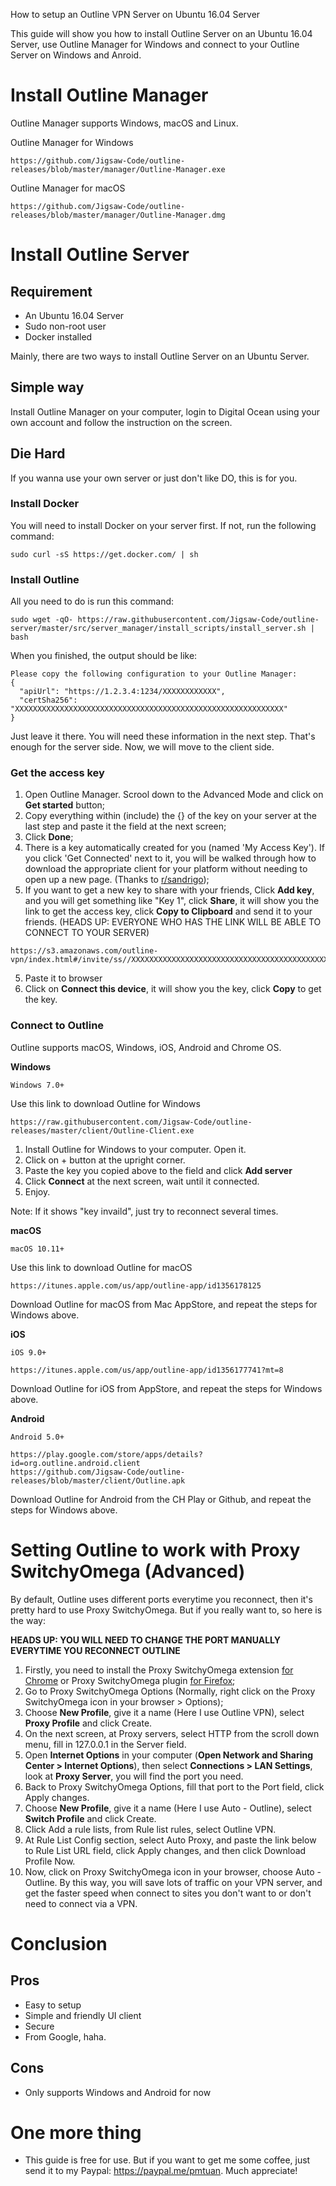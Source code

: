 How to setup an Outline VPN Server on Ubuntu 16.04 Server

This guide will show you how to install Outline Server on an Ubuntu 16.04 Server, use Outline Manager for Windows and connect to your Outline Server on Windows and Anroid.

# Install Outline Manager

Outline Manager supports Windows, macOS and Linux.

Outline Manager for Windows
~~~~
https://github.com/Jigsaw-Code/outline-releases/blob/master/manager/Outline-Manager.exe
~~~~

Outline Manager for macOS
~~~~
https://github.com/Jigsaw-Code/outline-releases/blob/master/manager/Outline-Manager.dmg
~~~~

# Install Outline Server

## Requirement
* An Ubuntu 16.04 Server
* Sudo non-root user
* Docker installed

Mainly, there are two ways to install Outline Server on an Ubuntu Server.

## Simple way

Install Outline Manager on your computer, login to Digital Ocean using your own account and follow the instruction on the screen.

## Die Hard

If you wanna use your own server or just don't like DO, this is for you.

### Install Docker

You will need to install Docker on your server first. If not, run the following command:

~~~~
sudo curl -sS https://get.docker.com/ | sh
~~~~

### Install Outline

All you need to do is run this command:

~~~~
sudo wget -qO- https://raw.githubusercontent.com/Jigsaw-Code/outline-server/master/src/server_manager/install_scripts/install_server.sh | bash
~~~~

When you finished, the output should be like:

~~~~
Please copy the following configuration to your Outline Manager:
{ 
  "apiUrl": "https://1.2.3.4:1234/XXXXXXXXXXXX", 
  "certSha256": "XXXXXXXXXXXXXXXXXXXXXXXXXXXXXXXXXXXXXXXXXXXXXXXXXXXXXXXXXXXX" 
}
~~~~

Just leave it there. You will need these information in the next step. That's enough for the server side. Now, we will move to the client side.

### Get the access key

1. Open Outline Manager. Scrool down to the Advanced Mode and click on **Get started** button;
2. Copy everything within (include) the {}  of the key on your server at the last step and paste it the field at the next screen;
3. Click **Done**;
4. There is a key automatically created for you (named 'My Access Key'). If you click 'Get Connected' next to it, you will be walked through how to download the appropriate client for your platform without needing to open up a new page. (Thanks to [r/sandrigo](https://www.reddit.com/user/sandrigo));
5. If you want to get a new key to share with your friends, Click **Add key**, and you will get something like "Key 1", click **Share**, it will show you the link to get the access key, click **Copy to Clipboard** and send it to your friends. (HEADS UP: EVERYONE WHO HAS THE LINK WILL BE ABLE TO CONNECT TO YOUR SERVER)

~~~~
https://s3.amazonaws.com/outline-vpn/index.html#/invite/ss//XXXXXXXXXXXXXXXXXXXXXXXXXXXXXXXXXXXXXXXXXXXXXXXXXX
~~~~

5. Paste it to browser
6. Click on **Connect this device**, it will show you the key, click **Copy** to get the key.

### Connect to Outline

Outline supports macOS, Windows, iOS, Android and Chrome OS.

**Windows**

~~~~
Windows 7.0+
~~~~

Use this link to download Outline for Windows
~~~~
https://raw.githubusercontent.com/Jigsaw-Code/outline-releases/master/client/Outline-Client.exe
~~~~

1. Install Outline for Windows to your computer. Open it.
2. Click on + button at the upright corner.
3. Paste the key you copied above to the field and click **Add server**
4. Click **Connect** at the next screen, wait until it connected.
5. Enjoy.

Note: If it shows "key invaild", just try to reconnect several times.

**macOS**

~~~~
macOS 10.11+
~~~~

Use this link to download Outline for macOS
~~~~
https://itunes.apple.com/us/app/outline-app/id1356178125
~~~~

Download Outline for macOS from Mac AppStore, and repeat the steps for Windows above.

**iOS**

~~~~
iOS 9.0+
~~~~

~~~~
https://itunes.apple.com/us/app/outline-app/id1356177741?mt=8
~~~~

Download Outline for iOS from AppStore, and repeat the steps for Windows above.

**Android**

~~~~
Android 5.0+
~~~~

~~~~
https://play.google.com/store/apps/details?id=org.outline.android.client
https://github.com/Jigsaw-Code/outline-releases/blob/master/client/Outline.apk
~~~~

Download Outline for Android from the CH Play or Github, and repeat the steps for Windows above.

# Setting Outline to work with Proxy SwitchyOmega (Advanced)

By default, Outline uses different ports everytime you reconnect, then it's pretty hard to use Proxy SwitchyOmega. But if you really want to, so here is the way:

**HEADS UP: YOU WILL NEED TO CHANGE THE PORT MANUALLY EVERYTIME YOU RECONNECT OUTLINE**

1. Firstly, you need to install the Proxy SwitchyOmega extension [for Chrome](https://chrome.google.com/webstore/detail/padekgcemlokbadohgkifijomclgjgif) or Proxy SwitchyOmega plugin [for Firefox](https://addons.mozilla.org/en-US/firefox/addon/switchyomega/);
2. Go to Proxy SwitchyOmega Options (Normally, right click on the Proxy SwitchyOmega icon in your browser > Options);
3. Choose **New Profile**, give it a name (Here I use Outline VPN), select **Proxy Profile** and click Create.
4. On the next screen, at Proxy servers, select HTTP from the scroll down menu, fill in 127.0.0.1 in the Server field.
5. Open **Internet Options** in your computer (**Open Network and Sharing Center > Internet Options**), then select **Connections > LAN Settings**, look at **Proxy Server**, you will find the port you need.
6. Back to Proxy SwitchyOmega Options, fill that port to the Port field, click Apply changes.
7. Choose **New Profile**, give it a name (Here I use Auto - Outline), select **Switch Profile** and click Create.
8. Click Add a rule lists, from Rule list rules, select Outline VPN.
9. At Rule List Config section, select Auto Proxy, and paste the link below to Rule List URL field, click Apply changes, and then click Download Profile Now.
10. Now, click on Proxy SwitchyOmega icon in your browser, choose Auto - Outline. By this way, you will save lots of traffic on your VPN server, and get the faster speed when connect to sites you don't want to or don't need to connect via a VPN.

# Conclusion

## Pros
- Easy to setup
- Simple and friendly UI client
- Secure
- From Google, haha.

## Cons
- Only supports Windows and Android for now

# One more thing
- This guide is free for use. But if you want to get me some coffee, just send it to my Paypal: https://paypal.me/pmtuan. Much appreciate!